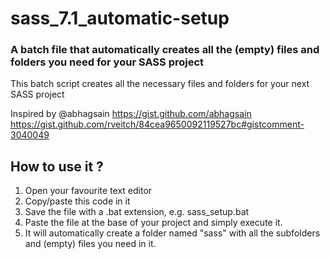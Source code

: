 # sass_7.1_automatic-setup

### A batch file that automatically creates all the (empty) files and folders you need for your SASS project



This batch script creates all the necessary files and folders for your next SASS project

Inspired by @abhagsain https://gist.github.com/abhagsain 
https://gist.github.com/rveitch/84cea9650092119527bc#gistcomment-3040049

## How to use it ?


1. Open your favourite text editor
2. Copy/paste this code in it
3. Save the file with a .bat extension, e.g. sass_setup.bat
4. Paste the file at the base of your project and simply execute it.
5. It will automatically create a folder named "sass" with all the subfolders and (empty) files you need in it.
